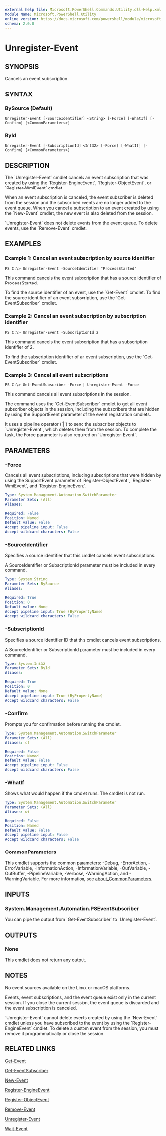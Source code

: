 ```yaml
---
external help file: Microsoft.PowerShell.Commands.Utility.dll-Help.xml
Module Name: Microsoft.PowerShell.Utility
online version: https://docs.microsoft.com/powershell/module/microsoft.powershell.utility/unregister-event?view=powershell-7.1&WT.mc_id=ps-gethelp
schema: 2.0.0
---
```


# Unregister-Event

## SYNOPSIS
Cancels an event subscription.

## SYNTAX

### BySource (Default)
```
Unregister-Event [-SourceIdentifier] <String> [-Force] [-WhatIf] [-Confirm] [<CommonParameters>]
```

### ById
```
Unregister-Event [-SubscriptionId] <Int32> [-Force] [-WhatIf] [-Confirm] [<CommonParameters>]
```

## DESCRIPTION
The \`Unregister-Event\` cmdlet cancels an event subscription that was created by using the \`Register-EngineEvent\`, \`Register-ObjectEvent\`, or \`Register-WmiEvent\` cmdlet.

When an event subscription is canceled, the event subscriber is deleted from the session and the subscribed events are no longer added to the event queue.
When you cancel a subscription to an event created by using the \`New-Event\` cmdlet, the new event is also deleted from the session.

\`Unregister-Event\` does not delete events from the event queue.
To delete events, use the \`Remove-Event\` cmdlet.

## EXAMPLES

### Example 1: Cancel an event subscription by source identifier
```
PS C:\> Unregister-Event -SourceIdentifier "ProcessStarted"
```

This command cancels the event subscription that has a source identifier of ProcessStarted.

To find the source identifier of an event, use the \`Get-Event\` cmdlet.
To find the source identifier of an event subscription, use the \`Get-EventSubscriber\` cmdlet.

### Example 2: Cancel an event subscription by subscription identifier
```
PS C:\> Unregister-Event -SubscriptionId 2
```

This command cancels the event subscription that has a subscription identifier of 2.

To find the subscription identifier of an event subscription, use the \`Get-EventSubscriber\` cmdlet.

### Example 3: Cancel all event subscriptions
```
PS C:\> Get-EventSubscriber -Force | Unregister-Event -Force
```

This command cancels all event subscriptions in the session.

The command uses the \`Get-EventSubscriber\` cmdlet to get all event subscriber objects in the session, including the subscribers that are hidden by using the SupportEvent parameter of the event registration cmdlets.

It uses a pipeline operator (\`|\`) to send the subscriber objects to \`Unregister-Event\`, which deletes them from the session.
To complete the task, the Force parameter is also required on \`Unregister-Event\`.

## PARAMETERS

### -Force
Cancels all event subscriptions, including subscriptions that were hidden by using the SupportEvent parameter of \`Register-ObjectEvent\`, \`Register-WmiEvent\`, and \`Register-EngineEvent\`.

```yaml
Type: System.Management.Automation.SwitchParameter
Parameter Sets: (All)
Aliases:

Required: False
Position: Named
Default value: False
Accept pipeline input: False
Accept wildcard characters: False
```

### -SourceIdentifier
Specifies a source identifier that this cmdlet cancels event subscriptions.

A SourceIdentifier or SubscriptionId parameter must be included in every command.

```yaml
Type: System.String
Parameter Sets: BySource
Aliases:

Required: True
Position: 0
Default value: None
Accept pipeline input: True (ByPropertyName)
Accept wildcard characters: False
```

### -SubscriptionId
Specifies a source identifier ID that this cmdlet cancels event subscriptions.

A SourceIdentifier or SubscriptionId parameter must be included in every command.

```yaml
Type: System.Int32
Parameter Sets: ById
Aliases:

Required: True
Position: 0
Default value: None
Accept pipeline input: True (ByPropertyName)
Accept wildcard characters: False
```

### -Confirm
Prompts you for confirmation before running the cmdlet.

```yaml
Type: System.Management.Automation.SwitchParameter
Parameter Sets: (All)
Aliases: cf

Required: False
Position: Named
Default value: False
Accept pipeline input: False
Accept wildcard characters: False
```

### -WhatIf
Shows what would happen if the cmdlet runs.
The cmdlet is not run.

```yaml
Type: System.Management.Automation.SwitchParameter
Parameter Sets: (All)
Aliases: wi

Required: False
Position: Named
Default value: False
Accept pipeline input: False
Accept wildcard characters: False
```

### CommonParameters
This cmdlet supports the common parameters: -Debug, -ErrorAction, -ErrorVariable, -InformationAction, -InformationVariable, -OutVariable, -OutBuffer, -PipelineVariable, -Verbose, -WarningAction, and -WarningVariable. For more information, see [about_CommonParameters](http://go.microsoft.com/fwlink/?LinkID=113216).

## INPUTS

### System.Management.Automation.PSEventSubscriber
You can pipe the output from \`Get-EventSubscriber\` to \`Unregister-Event\`.

## OUTPUTS

### None
This cmdlet does not return any output.

## NOTES
No event sources available on the Linux or macOS platforms.

Events, event subscriptions, and the event queue exist only in the current session.
If you close the current session, the event queue is discarded and the event subscription is canceled.

\`Unregister-Event\` cannot delete events created by using the \`New-Event\` cmdlet unless you have subscribed to the event by using the \`Register-EngineEvent\` cmdlet.
To delete a custom event from the session, you must remove it programmatically or close the session.

## RELATED LINKS

[Get-Event]()

[Get-EventSubscriber]()

[New-Event]()

[Register-EngineEvent]()

[Register-ObjectEvent]()

[Remove-Event]()

[Unregister-Event]()

[Wait-Event]()

